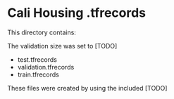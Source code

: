 # Cali Housing .tfrecords

This directory contains:

The validation size was set to [TODO]

- test.tfrecords
- validation.tfrecords
- train.tfrecords

These files were created by using the included [TODO]